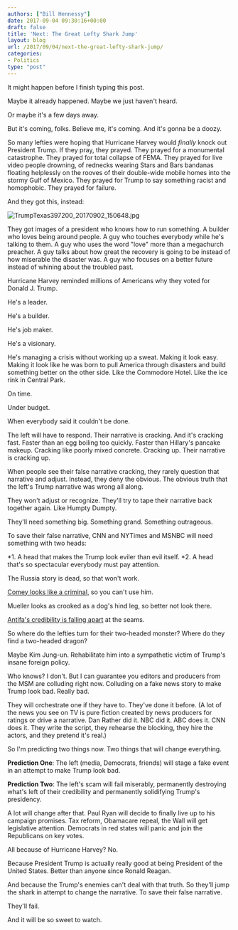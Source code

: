 ```yaml
---
authors: ["Bill Hennessy"]
date: 2017-09-04 09:30:16+00:00
draft: false
title: 'Next: The Great Lefty Shark Jump'
layout: blog
url: /2017/09/04/next-the-great-lefty-shark-jump/
categories:
- Politics
type: "post"
---
```


It might happen before I finish typing this post.

Maybe it already happened. Maybe we just haven't heard.

Or maybe it's a few days away.

But it's coming, folks. Believe me, it's coming. And it's gonna be a doozy.

So many lefties were hoping that Hurricane Harvey would _finally_ knock out President Trump. If they pray, they prayed. They prayed for a monumental catastrophe. They prayed for total collapse of FEMA. They prayed for live video people drowning, of rednecks wearing Stars and Bars bandanas floating helplessly on the rooves of their double-wide mobile homes into the stormy Gulf of Mexico. They prayed for Trump to say something racist and homophobic. They prayed for failure.

And they got this, instead:

![TrumpTexas397200_20170902_150648.jpg](https://hennessysview.com/wp-content/uploads/2017/09/TrumpTexas397200_20170902_150648-1.jpg)


They got images of a president who knows how to run something. A builder who loves being around people. A guy who touches everybody while he's talking to them. A guy who uses the word "love" more than a megachurch preacher. A guy talks about how great the recovery is going to be instead of how miserable the disaster was. A guy who focuses on a better future instead of whining about the troubled past.

Hurricane Harvey reminded millions of Americans why they voted for Donald J. Trump.

He's a leader.

He's a builder.

He's job maker.

He's a visionary.

He's managing a crisis without working up a sweat. Making it look easy. Making it look like he was born to pull America through disasters and build something better on the other side. Like the Commodore Hotel. Like the ice rink in Central Park.

On time.

Under budget.

When everybody said it couldn't be done.

The left will have to respond. Their narrative is cracking. And it's cracking fast. Faster than an egg boiling too quickly. Faster than Hillary's pancake makeup. Cracking like poorly mixed concrete. Cracking up. Their narrative is cracking up.

When people see their false narrative cracking, they rarely question that narrative and adjust. Instead, they deny the obvious. The obvious truth that the left's Trump narrative was wrong all along.

They won't adjust or recognize. They'll try to tape their narrative back together again. Like Humpty Dumpty.

They'll need something big. Something grand. Something outrageous.

To save their false narrative, CNN and NYTimes and MSNBC will need something with two heads:




*1. A head that makes the Trump look eviler than evil itself.
*2. A head that's so spectacular everybody must pay attention.


The Russia story is dead, so that won't work.

[Comey looks like a criminal,](https://hennessysview.com/2017/09/01/i-still-think-james-comey-is-a-felon-and-the-fbi-is-corrupt/) so you can't use him.

Mueller looks as crooked as a dog's hind leg, so better not look there.

[Antifa's credibility is falling apart](https://hennessysview.com/2017/08/31/paul-ryans-spokesperson-renounces-support-for-antifa/) at the seams.

So where do the lefties turn for their two-headed monster? Where do they find a two-headed dragon?

Maybe Kim Jung-un. Rehabilitate him into a sympathetic victim of Trump's insane foreign policy.

Who knows? I don't. But I can guarantee you editors and producers from the MSM are colluding right now. Colluding on a fake news story to make Trump look bad. Really bad.

They will orchestrate one if they have to. They've done it before. (A lot of the news you see on TV is pure fiction created by news producers for ratings or drive a narrative. Dan Rather did it. NBC did it. ABC does it. CNN does it. They write the script, they rehearse the blocking, they hire the actors, and they pretend it's real.)

So I'm predicting two things now. Two things that will change everything.

**Prediction One**: The left (media, Democrats, friends) will stage a fake event in an attempt to make Trump look bad.

**Prediction Two**: The left's scam will fail miserably, permanently destroying what's left of their credibility and permanently solidifying Trump's presidency.

A lot will change after that. Paul Ryan will decide to finally live up to his campaign promises. Tax reform, Obamacare repeal, the Wall will get legislative attention. Democrats in red states will panic and join the Republicans on key votes.

All because of Hurricane Harvey? No.

Because President Trump is actually really good at being President of the United States. Better than anyone since Ronald Reagan.

And because the Trump's enemies can't deal with that truth. So they'll jump the shark in attempt to change the narrative. To save their false narrative.

They'll fail.

And it will be so sweet to watch.
